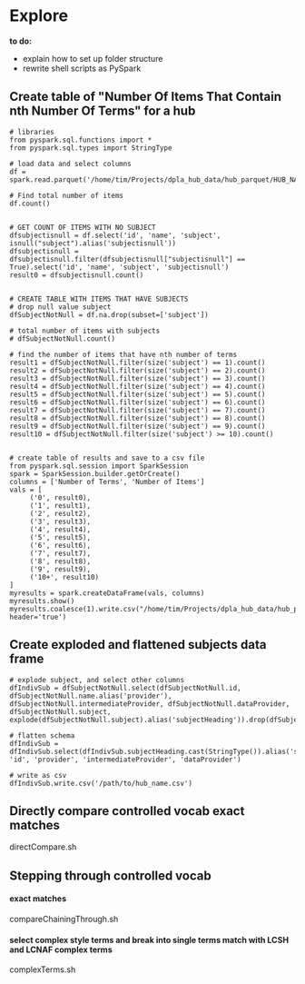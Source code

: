 # Explore
**to do:**
- explain how to set up folder structure
- rewrite shell scripts as PySpark

## Create table of "Number Of Items That Contain nth Number Of Terms" for a hub
```
# libraries
from pyspark.sql.functions import *
from pyspark.sql.types import StringType

# load data and select columns
df = spark.read.parquet('/home/tim/Projects/dpla_hub_data/hub_parquet/HUB_NAME')

# Find total number of items
df.count()


# GET COUNT OF ITEMS WITH NO SUBJECT
dfsubjectisnull = df.select('id', 'name', 'subject', isnull("subject").alias('subjectisnull'))
dfsubjectisnull = dfsubjectisnull.filter(dfsubjectisnull["subjectisnull"] == True).select('id', 'name', 'subject', 'subjectisnull')
result0 = dfsubjectisnull.count()


# CREATE TABLE WITH ITEMS THAT HAVE SUBJECTS
# drop null value subject
dfSubjectNotNull = df.na.drop(subset=['subject'])

# total number of items with subjects
# dfSubjectNotNull.count()

# find the number of items that have nth number of terms
result1 = dfSubjectNotNull.filter(size('subject') == 1).count()
result2 = dfSubjectNotNull.filter(size('subject') == 2).count()
result3 = dfSubjectNotNull.filter(size('subject') == 3).count()
result4 = dfSubjectNotNull.filter(size('subject') == 4).count()
result5 = dfSubjectNotNull.filter(size('subject') == 5).count()
result6 = dfSubjectNotNull.filter(size('subject') == 6).count()
result7 = dfSubjectNotNull.filter(size('subject') == 7).count()
result8 = dfSubjectNotNull.filter(size('subject') == 8).count()
result9 = dfSubjectNotNull.filter(size('subject') == 9).count()
result10 = dfSubjectNotNull.filter(size('subject') >= 10).count()


# create table of results and save to a csv file
from pyspark.sql.session import SparkSession
spark = SparkSession.builder.getOrCreate()
columns = ['Number of Terms', 'Number of Items']
vals = [    
	 ('0', result0),
	 ('1', result1),
	 ('2', result2),
	 ('3', result3),
	 ('4', result4),
	 ('5', result5),
	 ('6', result6),
	 ('7', result7),
	 ('8', result8),
	 ('9', result9),
	 ('10+', result10)
]
myresults = spark.createDataFrame(vals, columns)
myresults.show()
myresults.coalesce(1).write.csv("/home/tim/Projects/dpla_hub_data/hub_parquet/myresults.csv", header='true')
```

## Create exploded and flattened subjects data frame 
```
# explode subject, and select other columns
dfIndivSub = dfSubjectNotNull.select(dfSubjectNotNull.id, dfSubjectNotNull.name.alias('provider'), dfSubjectNotNull.intermediateProvider, dfSubjectNotNull.dataProvider, dfSubjectNotNull.subject, explode(dfSubjectNotNull.subject).alias('subjectHeading')).drop(dfSubjectNotNull.subject)

# flatten schema
dfIndivSub = dfIndivSub.select(dfIndivSub.subjectHeading.cast(StringType()).alias('subject'), 'id', 'provider', 'intermediateProvider', 'dataProvider')

# write as csv
dfIndivSub.write.csv('/path/to/hub_name.csv')
```

## Directly compare controlled vocab exact matches
directCompare.sh

## Stepping through controlled vocab
#### exact matches
compareChainingThrough.sh
#### select complex style terms and break into single terms match with LCSH and LCNAF complex terms
complexTerms.sh

